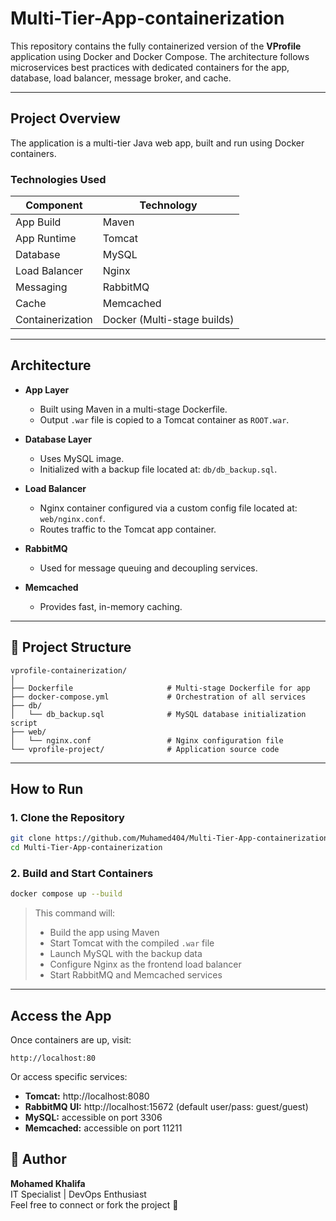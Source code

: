 
# Multi-Tier-App-containerization 

This repository contains the fully containerized version of the **VProfile** application using Docker and Docker Compose. The architecture follows microservices best practices with dedicated containers for the app, database, load balancer, message broker, and cache.

---

##  Project Overview

The application is a multi-tier Java web app, built and run using Docker containers.

###  Technologies Used

| Component     | Technology                                |
|---------------|--------------------------------------------|
| App Build     | Maven                                     |
| App Runtime   | Tomcat                |
| Database      | MySQL                                     |
| Load Balancer | Nginx                                     |
| Messaging     | RabbitMQ                                  |
| Cache         | Memcached                                 |
| Containerization | Docker (Multi-stage builds)            |

---

## Architecture

- **App Layer**
  - Built using Maven in a multi-stage Dockerfile.
  - Output `.war` file is copied to a Tomcat container as `ROOT.war`.

- **Database Layer**
  - Uses MySQL image.
  - Initialized with a backup file located at: `db/db_backup.sql`.

- **Load Balancer**
  - Nginx container configured via a custom config file located at: `web/nginx.conf`.
  - Routes traffic to the Tomcat app container.

- **RabbitMQ**
  - Used for message queuing and decoupling services.

- **Memcached**
  - Provides fast, in-memory caching.

---

## 📁 Project Structure

```
vprofile-containerization/
│
├── Dockerfile                     # Multi-stage Dockerfile for app
├── docker-compose.yml             # Orchestration of all services
├── db/
│   └── db_backup.sql              # MySQL database initialization script
├── web/
│   └── nginx.conf                 # Nginx configuration file
└── vprofile-project/              # Application source code
```

---

##  How to Run

### 1. Clone the Repository

```bash
git clone https://github.com/Muhamed404/Multi-Tier-App-containerization
cd Multi-Tier-App-containerization
```

### 2. Build and Start Containers

```bash
docker compose up --build
```

> This command will:
> - Build the app using Maven
> - Start Tomcat with the compiled `.war` file
> - Launch MySQL with the backup data
> - Configure Nginx as the frontend load balancer
> - Start RabbitMQ and Memcached services

---

## Access the App

Once containers are up, visit:

```
http://localhost:80
```

Or access specific services:
- **Tomcat:** http://localhost:8080
- **RabbitMQ UI:** http://localhost:15672 (default user/pass: guest/guest)
- **MySQL:** accessible on port 3306
- **Memcached:** accessible on port 11211


## 🤝 Author

**Mohamed Khalifa**  
IT Specialist | DevOps Enthusiast  
Feel free to connect or fork the project 🌟
